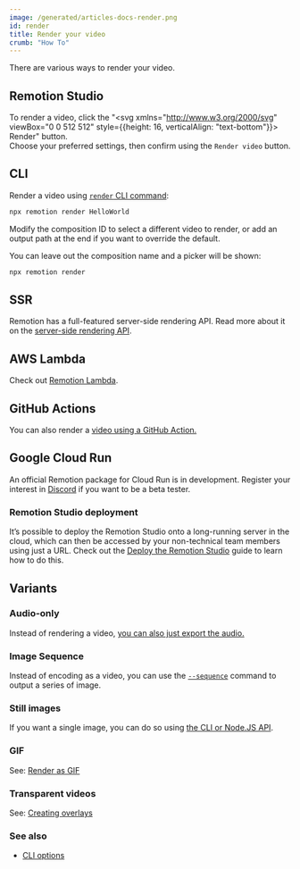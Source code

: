 ```yaml
---
image: /generated/articles-docs-render.png
id: render
title: Render your video
crumb: "How To"
---
```


There are various ways to render your video.

## Remotion Studio

To render a video, click the "<svg xmlns="http://www.w3.org/2000/svg" viewBox="0 0 512 512" style={{height: 16, verticalAlign: "text-bottom"}}><path d="M117.8 128H207C286.9-3.7 409.5-8.5 483.9 5.3c11.6 2.2 20.7 11.2 22.8 22.8c13.8 74.4 9 197-122.7 276.9v89.3c0 25.4-13.4 49-35.3 61.9l-88.5 52.5c-7.4 4.4-16.6 4.5-24.1 .2s-12.1-12.2-12.1-20.9l0-114.7c0-22.6-9-44.3-25-60.3s-37.7-25-60.3-25H24c-8.6 0-16.6-4.6-20.9-12.1s-4.2-16.7 .2-24.1l52.5-88.5c13-21.9 36.5-35.3 61.9-35.3zM424 128a40 40 0 1 0 -80 0 40 40 0 1 0 80 0zM166.5 470C132.3 504.3 66 511 28.3 511.9c-16 .4-28.6-12.2-28.2-28.2C1 446 7.7 379.7 42 345.5c34.4-34.4 90.1-34.4 124.5 0s34.4 90.1 0 124.5zm-46.7-36.4c11.4-11.4 11.4-30 0-41.4s-30-11.4-41.4 0c-10.1 10.1-13 28.5-13.7 41.3c-.5 8 5.9 14.3 13.9 13.9c12.8-.7 31.2-3.7 41.3-13.7z"/></svg> Render" button.  
Choose your preferred settings, then confirm using the `Render video` button.

## CLI

Render a video using [`render` CLI command](/docs/cli/render):

```bash
npx remotion render HelloWorld
```

Modify the composition ID to select a different video to render, or add an output path at the end if you want to override the default.

You can leave out the composition name and a picker will be shown:

```bash
npx remotion render
```

## SSR

Remotion has a full-featured server-side rendering API. Read more about it on the [server-side rendering API](/docs/ssr).

## AWS Lambda

Check out [Remotion Lambda](/docs/lambda).

## GitHub Actions

You can also render a [video using a GitHub Action.](/docs/ssr#render-using-github-actions)

## Google Cloud Run

An official Remotion package for Cloud Run is in development. Register your interest in [Discord](https://remotion.dev/discord) if you want to be a beta tester.

### Remotion Studio deployment

It’s possible to deploy the Remotion Studio onto a long-running server in the cloud, which can then be accessed by your non-technical team members using just a URL. Check out the [Deploy the Remotion Studio](/docs/deploy-remotion-studio.md) guide to learn how to do this.

## Variants

### Audio-only

Instead of rendering a video, [you can also just export the audio.](/docs/encoding#audio-only-export)

### Image Sequence

Instead of encoding as a video, you can use the [`--sequence`](/docs/cli/render#--sequence) command to output a series of image.

### Still images

If you want a single image, you can do so using [the CLI or Node.JS API](/docs/stills).

### GIF

See: [Render as GIF](/docs/render-as-gif)

### Transparent videos

See: [Creating overlays](/docs/overlay)

### See also

- [CLI options](/docs/cli)
